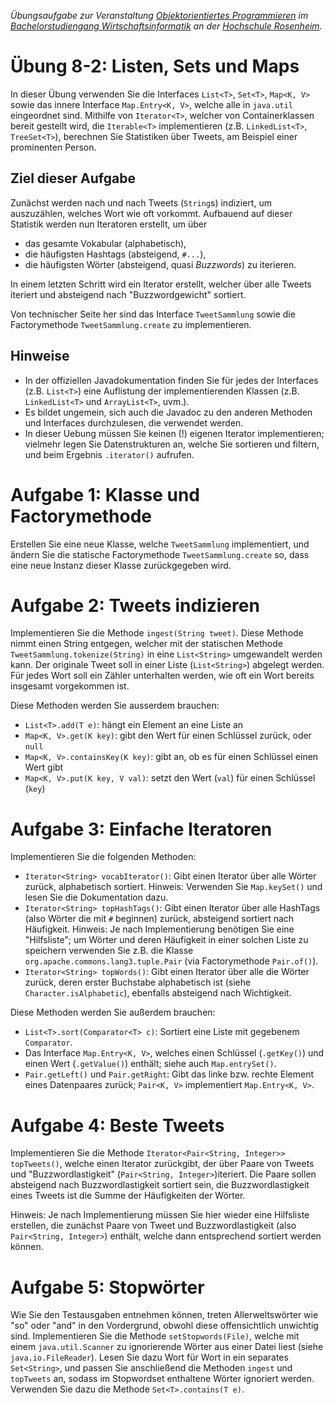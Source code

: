 _Übungsaufgabe zur Veranstaltung [Objektorientiertes Programmieren](https://hsro-wif-oop.github.io) im [Bachelorstudiengang Wirtschaftsinformatik](https://www.th-rosenheim.de/technik/informatik-mathematik/wirtschaftsinformatik-bachelor/) an der [Hochschule Rosenheim](http://www.th-rosenheim.de)._


# Übung 8-2: Listen, Sets und Maps

In dieser Übung verwenden Sie die Interfaces `List<T>`, `Set<T>`, `Map<K, V>` sowie das innere Interface `Map.Entry<K, V>`, welche alle in `java.util` eingeordnet sind.
Mithilfe von `Iterator<T>`, welcher von Containerklassen bereit gestellt wird, die `Iterable<T>` implementieren (z.B. `LinkedList<T>`, `TreeSet<T>`), berechnen Sie Statistiken über Tweets, am Beispiel einer prominenten Person.


## Ziel dieser Aufgabe

Zunächst werden nach und nach Tweets (`String`s) indiziert, um auszuzählen, welches Wort wie oft vorkommt.
Aufbauend auf dieser Statistik werden nun Iteratoren erstellt, um über

- das gesamte Vokabular (alphabetisch),
- die häufigsten Hashtags (absteigend, `#...`),
- die häufigsten Wörter (absteigend, quasi _Buzzwords_)
zu iterieren.

In einem letzten Schritt wird ein Iterator erstellt, welcher über alle Tweets iteriert und absteigend nach "Buzzwordgewicht" sortiert.

Von technischer Seite her sind das Interface `TweetSammlung` sowie die Factorymethode `TweetSammlung.create` zu implementieren.

## Hinweise

- In der offiziellen Javadokumentation finden Sie für jedes der Interfaces (z.B. `List<T>`) eine Auflistung der implementierenden Klassen (z.B. `LinkedList<T>` und `ArrayList<T>`, uvm.).
- Es bildet ungemein, sich auch die Javadoc zu den anderen Methoden und Interfaces durchzulesen, die verwendet werden.
- In dieser Uebung müssen Sie keinen (!) eigenen Iterator implementieren; vielmehr legen Sie Datenstrukturen an, welche Sie sortieren und filtern, und beim Ergebnis `.iterator()` aufrufen.


# Aufgabe 1: Klasse und Factorymethode

Erstellen Sie eine neue Klasse, welche `TweetSammlung` implementiert, und ändern Sie die statische Factorymethode `TweetSammlung.create` so, dass eine neue Instanz dieser Klasse zurückgegeben wird.


# Aufgabe 2: Tweets indizieren

Implementieren Sie die Methode `ingest(String tweet)`.
Diese Methode nimmt einen String entgegen, welcher mit der statischen Methode `TweetSammlung.tokenize(String)` in eine `List<String>` umgewandelt werden kann.
Der originale Tweet soll in einer Liste (`List<String>`) abgelegt werden.
Für jedes Wort soll ein Zähler unterhalten werden, wie oft ein Wort bereits insgesamt vorgekommen ist.

Diese Methoden werden Sie ausserdem brauchen:

- `List<T>.add(T e)`: hängt ein Element an eine Liste an
- `Map<K, V>.get(K key)`: gibt den Wert für einen Schlüssel zurück, oder `null`
- `Map<K, V>.containsKey(K key)`: gibt an, ob es für einen Schlüssel einen Wert gibt
- `Map<K, V>.put(K key, V val)`: setzt den Wert (`val`) für einen Schlüssel (`key`)


# Aufgabe 3: Einfache Iteratoren

Implementieren Sie die folgenden Methoden:

- `Iterator<String> vocabIterator()`: Gibt einen Iterator über alle Wörter zurück, alphabetisch sortiert.
	Hinweis: Verwenden Sie `Map.keySet()` und lesen Sie die Dokumentation dazu.
- `Iterator<String> topHashTags()`: Gibt einen Iterator über alle HashTags (also Wörter die mit `#` beginnen) zurück, absteigend sortiert nach Häufigkeit.
	Hinweis: Je nach Implementierung benötigen Sie eine "Hilfsliste"; um Wörter und deren Häufigkeit in einer solchen Liste zu speichern verwenden Sie z.B. die Klasse `org.apache.commons.lang3.tuple.Pair` (via Factorymethode `Pair.of()`).
- `Iterator<String> topWords()`: Gibt einen Iterator über alle die Wörter zurück, deren erster Buchstabe alphabetisch ist (siehe `Character.isAlphabetic`), ebenfalls absteigend nach Wichtigkeit.

Diese Methoden werden Sie außerdem brauchen:

- `List<T>.sort(Comparator<T> c)`: Sortiert eine Liste mit gegebenem `Comparator`.
- Das Interface `Map.Entry<K, V>`, welches einen Schlüssel (`.getKey()`) und einen Wert (`.getValue()`) enthält; siehe auch `Map.entrySet()`.
- `Pair.getLeft()` und `Pair.getRight`: Gibt das linke bzw. rechte Element eines Datenpaares zurück; `Pair<K, V>` implementiert `Map.Entry<K, V>`.


# Aufgabe 4: Beste Tweets

Implementieren Sie die Methode `Iterator<Pair<String, Integer>> topTweets()`, welche einen Iterator zurückgibt, der über Paare von Tweets und "Buzzwordlastigkeit" (`Pair<String, Integer>`)iteriert.
Die Paare sollen absteigend nach Buzzwordlastigkeit sortiert sein, die Buzzwordlastigkeit eines Tweets ist die Summe der Häufigkeiten der Wörter.

Hinweis: Je nach Implementierung müssen Sie hier wieder eine Hilfsliste erstellen, die zunächst Paare von Tweet und Buzzwordlastigkeit (also `Pair<String, Integer>`) enthält, welche dann entsprechend sortiert werden können.


# Aufgabe 5: Stopwörter

Wie Sie den Testausgaben entnehmen können, treten Allerweltswörter wie "so" oder "and" in den Vordergrund, obwohl diese offensichtlich unwichtig sind.
Implementieren Sie die Methode `setStopwords(File)`, welche mit einem `java.util.Scanner` zu ignorierende Wörter aus einer Datei liest (siehe `java.io.FileReader`).
Lesen Sie dazu Wort für Wort in ein separates `Set<String>`, und passen Sie anschließend die Methoden `ingest` und `topTweets` an, sodass im Stopwordset enthaltene Wörter ignoriert werden.
Verwenden Sie dazu die Methode `Set<T>.contains(T e)`.
